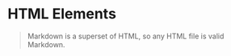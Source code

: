 # HTML Elements
> Markdown is a superset of HTML, so any HTML file is valid Markdown.

<!--This means we can use HTML elements in Markdown.-->